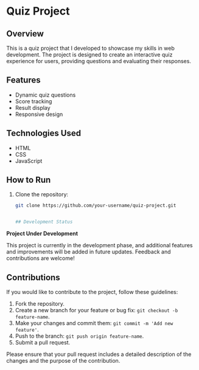 # Quiz Project

## Overview

This is a quiz project that I developed to showcase my skills in web development. The project is designed to create an interactive quiz experience for users, providing questions and evaluating their responses.

## Features

- Dynamic quiz questions
- Score tracking
- Result display
- Responsive design

## Technologies Used

- HTML
- CSS
- JavaScript

## How to Run

1. Clone the repository:

   ```bash
   git clone https://github.com/your-username/quiz-project.git


   ## Development Status

**Project Under Development**

This project is currently in the development phase, and additional features and improvements will be added in future updates. Feedback and contributions are welcome!

## Contributions

If you would like to contribute to the project, follow these guidelines:

1. Fork the repository.
2. Create a new branch for your feature or bug fix: `git checkout -b feature-name`.
3. Make your changes and commit them: `git commit -m 'Add new feature'`.
4. Push to the branch: `git push origin feature-name`.
5. Submit a pull request.

Please ensure that your pull request includes a detailed description of the changes and the purpose of the contribution.
